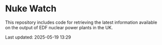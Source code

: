 # Nuke Watch

This repository includes code for retrieving the latest information available on the output of EDF nuclear power plants in the UK.

Last updated: 2025-05-19 13:29